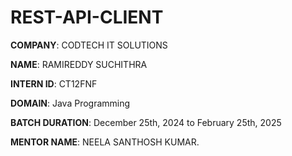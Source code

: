 # REST-API-CLIENT

**COMPANY**: CODTECH IT SOLUTIONS

**NAME**: RAMIREDDY SUCHITHRA

**INTERN ID**: CT12FNF

**DOMAIN**: Java Programming

**BATCH DURATION**: December 25th, 2024 to February 25th, 2025

**MENTOR NAME**: NEELA SANTHOSH KUMAR.
